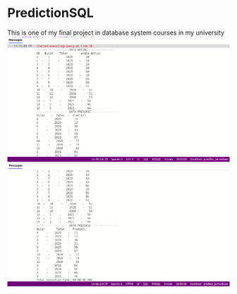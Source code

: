 # PredictionSQL
This is one of my final project in database system courses in my university
![alt tag](https://github.com/yehezkielermanto/PredictionSQL/blob/main/Project_Challenge_1.png?raw=true)
![alt tag](https://github.com/yehezkielermanto/PredictionSQL/blob/main/Project_Challenge_2.png?raw=true)
